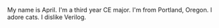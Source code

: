 My name is April. I'm a third year CE major. I'm from Portland, Oregon. I adore cats. I dislike Verilog.
